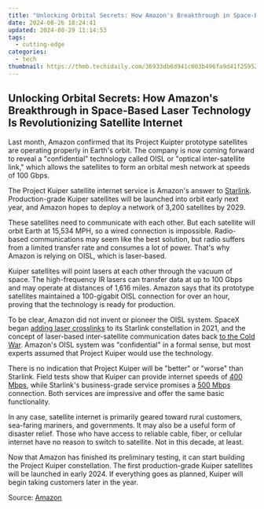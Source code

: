 ```yaml
---
title: "Unlocking Orbital Secrets: How Amazon's Breakthrough in Space-Based Laser Technology Is Revolutionizing Satellite Internet"
date: 2024-08-26 18:24:41
updated: 2024-08-29 11:14:53
tags:
  - cutting-edge
categories:
  - tech
thumbnail: https://thmb.techidaily.com/36933db6d941c003b496fa9d41f25952922b64b713c335aa2dc61c27de44c438.jpg
---
```


## Unlocking Orbital Secrets: How Amazon's Breakthrough in Space-Based Laser Technology Is Revolutionizing Satellite Internet

Last month, Amazon confirmed that its Project Kuipter prototype satellites are operating properly in Earth's orbit. The company is now coming forward to reveal a "confidential" technology called OISL or "optical inter-satellite link," which allows the satellites to form an orbital mesh network at speeds of 100 Gbps.

 The Project Kuiper satellite internet service is Amazon's answer to [Starlink](https://desktop-recording.techidaily.com/new-2024-approved-first-steps-in-virtual-conferencing-with-zoom/). Production-grade Kuiper satellites will be launched into orbit early next year, and Amazon hopes to deploy a network of 3,200 satellites by 2029.

 These satellites need to communicate with each other. But each satellite will orbit Earth at 15,534 MPH, so a wired connection is impossible. Radio-based communications may seem like the best solution, but radio suffers from a limited transfer rate and consumes a lot of power. That's why Amazon is relying on OISL, which is laser-based.

 Kuiper satellites will point lasers at each other through the vacuum of space. The high-frequency IR lasers can transfer data at up to 100 Gbps and may operate at distances of 1,616 miles. Amazon says that its prototype satellites maintained a 100-gigabit OISL connection for over an hour, proving that the technology is ready for production.

 To be clear, Amazon did not invent or pioneer the OISL system. SpaceX began [adding laser crosslinks](https://twitter.com/SpaceIntel101/status/1459247823413727248?) to its Starlink constellation in 2021, and the concept of laser-based inter-satellite communication dates back [to the Cold War](https://www.esa.int/esapub/bulletin/bullet91/b91lutz.htm). Amazon's OISL system was "confidential" in a formal sense, but most experts assumed that Project Kuiper would use the technology.

 There is no indication that Project Kuiper will be "better" or "worse" than Starlink. Field tests show that Kuiper can provide internet speeds of [400 Mbps](https://fake-location.techidaily.com/can-life360-track-or-see-text-messages-what-can-you-do-with-life360-on-apple-iphone-12-drfone-by-drfone-virtual-ios/), while Starlink's business-grade service promises a [500 Mbps](https://www.starlink.com/business) connection. Both services are impressive and offer the same basic functionality.

 In any case, satellite internet is primarily geared toward rural customers, sea-faring mariners, and governments. It may also be a useful form of disaster relief. Those who have access to reliable cable, fiber, or cellular internet have no reason to switch to satellite. Not in this decade, at least.

 Now that Amazon has finished its preliminary testing, it can start building the Project Kuiper constellation. The first production-grade Kuiper satellites will be launched in early 2024\. If everything goes as planned, Kuiper will begin taking customers later in the year.

 Source: [Amazon](http://www.aboutamazon.com/news/innovation-at-amazon/amazon-project-kuiper-oisl-space-laser-december-2023-update)

<ins class="adsbygoogle"
     style="display:block"
     data-ad-format="autorelaxed"
     data-ad-client="ca-pub-7571918770474297"
     data-ad-slot="1223367746"></ins>



<ins class="adsbygoogle"
     style="display:block"
     data-ad-client="ca-pub-7571918770474297"
     data-ad-slot="8358498916"
     data-ad-format="auto"
     data-full-width-responsive="true"></ins>
